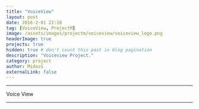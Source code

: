 ```yaml
---
title: "VoiceView"
layout: post
date: 2016-2-01 22:10
tag: [VoiceView, ProjectM]
image: /assets/images/projectm/voiceview/voiceview_logo.png
headerImage: true
projects: true
hidden: true # don't count this post in blog pagination
description: "Voiceview Project."
category: project
author: MidasS
externalLink: false
---
```


---

Voice View

---


